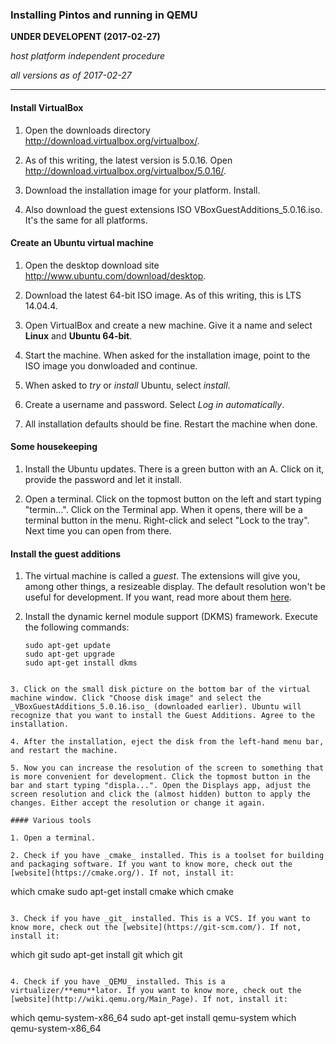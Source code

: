 ### Installing Pintos and running in QEMU

**UNDER DEVELOPENT (2017-02-27)**

_host platform independent procedure_

_all versions as of 2017-02-27_

* * *

#### Install VirtualBox

1. Open the downloads directory http://download.virtualbox.org/virtualbox/.

2. As of this writing, the latest version is 5.0.16. Open http://download.virtualbox.org/virtualbox/5.0.16/.

3. Download the installation image for your platform. Install.

4. Also download the guest extensions ISO VBoxGuestAdditions_5.0.16.iso. It's the same for all platforms.

#### Create an Ubuntu virtual machine

1. Open the desktop download site http://www.ubuntu.com/download/desktop.

2. Download the latest 64-bit ISO image. As of this writing, this is LTS 14.04.4.

3. Open VirtualBox and create a new machine. Give it a name and select **Linux** and **Ubuntu 64-bit**.

4. Start the machine. When asked for the installation image, point to the ISO image you donwloaded and continue.

5. When asked to _try_ or _install_ Ubuntu, select _install_.

6. Create a username and password. Select _Log in automatically_.

7. All installation defaults should be fine. Restart the machine when done.

#### Some housekeeping

1. Install the Ubuntu updates. There is a green button with an A. Click on it, provide the password and let it install.

2. Open a terminal. Click on the topmost button on the left and start typing "termin...". Click on the Terminal app. When it opens, there will be a terminal button in the menu. Right-click and select "Lock to the tray". Next time you can open from there.

#### Install the guest additions

1. The virtual machine is called a _guest_. The extensions will give you, among other things, a resizeable display. The default resolution won't be useful for development. If you want, read more about them [here](https://www.virtualbox.org/manual/ch04.html).

2. Install the dynamic kernel module support (DKMS) framework. Execute the following commands:

   ```
   sudo apt-get update
   sudo apt-get upgrade
   sudo apt-get install dkms
  ```

3. Click on the small disk picture on the bottom bar of the virtual machine window. Click "Choose disk image" and select the _VBoxGuestAdditions_5.0.16.iso_ (downloaded earlier). Ubuntu will recognize that you want to install the Guest Additions. Agree to the installation.

4. After the installation, eject the disk from the left-hand menu bar, and restart the machine.

5. Now you can increase the resolution of the screen to something that is more convenient for development. Click the topmost button in the bar and start typing "displa...". Open the Displays app, adjust the screen resolution and click the (almost hidden) button to apply the changes. Either accept the resolution or change it again.

#### Various tools

1. Open a terminal.

2. Check if you have _cmake_ installed. This is a toolset for building and packaging software. If you want to know more, check out the [website](https://cmake.org/). If not, install it:

   ```
   which cmake
   sudo apt-get install cmake
   which cmake
   ```

3. Check if you have _git_ installed. This is a VCS. If you want to know more, check out the [website](https://git-scm.com/). If not, install it:
 
   ```
   which git
   sudo apt-get install git
   which git
   ```
   
4. Check if you have _QEMU_ installed. This is a virtualizer/**emu**lator. If you want to know more, check out the [website](http://wiki.qemu.org/Main_Page). If not, install it:

   ```
   which qemu-system-x86_64
   sudo apt-get install qemu-system
   which qemu-system-x86_64
   ```
   
